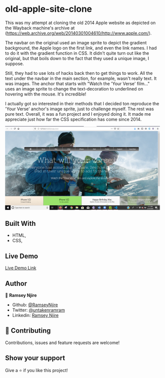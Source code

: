 # old-apple-site-clone

This was my attempt at cloning the old 2014 Apple website as depicted on the Wayback machine's archive at (https://web.archive.org/web/20140301004610/http://www.apple.com/). 

The navbar on the original used an image sprite to depict the gradient background, the Apple logo on the first link, and even the link names. I had to do it with the gradient function in CSS. It didn't quite turn out like the original, but that boils down to the fact that they used a unique image, I suppose. 

Still, they had to use lots of hacks back then to get things to work. All the text under the navbar in the main section, for example, wasn't really text. It was images. The anchor that starts with "Watch the 'Your Verse' film..." uses an image sprite to change the text-decoration to underlined on hovering with the mouse. It's incredible! 

I actually got so interested in their methods that I decided ton reproduce the 'Your Verse' anchor's image sprite, just to challenge myself. The rest was pure text. Overall, it was a fun project and I enjoyed doing it. It made me appreciate just how far the CSS specification has come since 2014. 

![screenshot](https://github.com/RamseyNjire/old-apple-site-clone/blob/development/Images/site-screenshot.PNG)

## Built With

- HTML,
- CSS,

## Live Demo

[Live Demo Link](https://raw.githack.com/RamseyNjire/old-apple-site-clone/development/index.html)


## Author

👤 **Ramsey Njire**

- Github: [@RamseyNjire](https://github.com/RamseyNjire)
- Twitter: [@untakenramram](https://twitter.com/untakenramram)
- Linkedin: [Ramsey Njire](https://www.linkedin.com/in/ramsey-njire-51984931/)

## 🤝 Contributing

Contributions, issues and feature requests are welcome!

## Show your support

Give a ⭐️ if you like this project!
